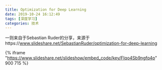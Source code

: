 ```yaml
---
title: Optimization for Deep Learning 
date: 2019-10-24 16:12:49
tags: [深度学习]
categories: 技术
---
```


一则来自于Sebastian Ruder的分享，来源于https://www.slideshare.net/SebastianRuder/optimization-for-deep-learning

{% iframe "https://www.slideshare.net/slideshow/embed_code/key/FIqo4Sb9ngfq4p" 900 715  %}
